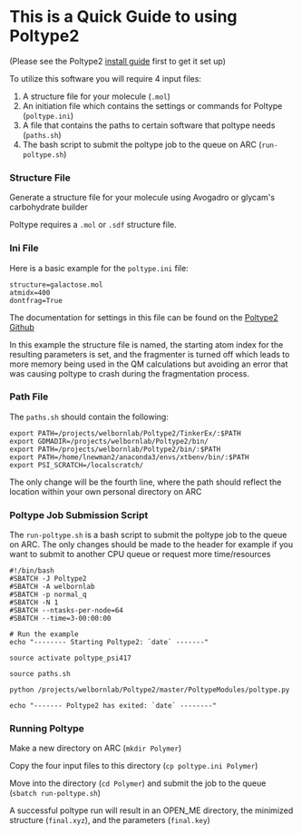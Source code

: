 # This is a Quick Guide to using Poltype2
(Please see the Poltype2 [install guide](./Poltype_Install.md) first to get it set up)

To utilize this software you will require 4 input files:

1. A structure file for your molecule (`.mol`)
2. An initiation file which contains the settings or commands for Poltype (`poltype.ini`)
3. A file that contains the paths to certain software that poltype needs (`paths.sh`)
4. The bash script to submit the poltype job to the queue on ARC (`run-poltype.sh`)


### Structure File

Generate a structure file for your molecule using Avogadro or glycam's carbohydrate builder

Poltype requires a `.mol` or `.sdf` structure file. 

### Ini File

Here is a basic example for the `poltype.ini` file:

```
structure=galactose.mol
atmidx=400
dontfrag=True
```

The documentation for settings in this file can be found on the [Poltype2 Github](https://github.com/TinkerTools/poltype2/blob/master/README/README_HELP.MD)

In this example the structure file is named, the starting atom index for the resulting parameters is set, and the fragmenter is turned off which leads to more memory being used in the QM calculations but avoiding an error that was causing poltype to crash during the fragmentation process.

### Path File

The `paths.sh` should contain the following: 

```
export PATH=/projects/welbornlab/Poltype2/TinkerEx/:$PATH
export GDMADIR=/projects/welbornlab/Poltype2/bin/
export PATH=/projects/welbornlab/Poltype2/bin/:$PATH
export PATH=/home/lnewman2/anaconda3/envs/xtbenv/bin/:$PATH
export PSI_SCRATCH=/localscratch/
```

The only change will be the fourth line, where the path should reflect the location within your own personal directory on ARC

### Poltype Job Submission Script

The `run-poltype.sh` is a bash script to submit the poltype job to the queue on ARC. The only changes should be made to the header for example if you want to submit to another CPU queue or request more time/resources

```
#!/bin/bash
#SBATCH -J Poltype2
#SBATCH -A welbornlab
#SBATCH -p normal_q
#SBATCH -N 1
#SBATCH --ntasks-per-node=64
#SBATCH --time=3-00:00:00

# Run the example
echo "-------- Starting Poltype2: `date` -------"

source activate poltype_psi417

source paths.sh

python /projects/welbornlab/Poltype2/master/PoltypeModules/poltype.py

echo "------- Poltype2 has exited: `date` --------"
```

### Running Poltype

Make a new directory on ARC (`mkdir Polymer`) 

Copy the four input files to this directory (`cp poltype.ini Polymer`)

Move into the directory (`cd Polymer`) and submit the job to the queue (`sbatch run-poltype.sh`)



A successful poltype run will result in an OPEN_ME directory, the minimized structure (`final.xyz`), and the parameters (`final.key`)


